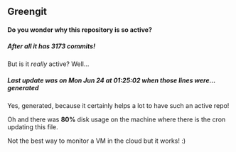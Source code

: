 ## Greengit

#### Do you wonder why this repository is so active?

##### After all it has 3173 commits!

But is it *really* active? Well...

##### Last update was on Mon Jun 24 at 01:25:02 when those lines were... generated

Yes, generated, because it certainly helps a lot to have such an active repo!

Oh and there was **80%** disk usage on the machine
where there is the cron updating this file.

Not the best way to monitor a VM in the cloud but it works! :)
